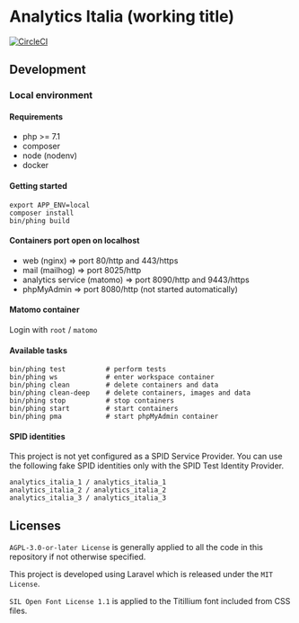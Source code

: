 # Analytics Italia (working title)

[![CircleCI](https://img.shields.io/circleci/project/github/teamdigitale/piwik-onboarding.svg?colorB=0066cc)](https://circleci.com/gh/teamdigitale/piwik-onboarding)

## Development

### Local environment

#### Requirements
- php >= 7.1
- composer
- node (nodenv)
- docker

#### Getting started
```
export APP_ENV=local
composer install
bin/phing build
```

#### Containers port open on localhost
- web (nginx) => port 80/http and 443/https
- mail (mailhog) => port 8025/http
- analytics service (matomo) => port 8090/http and 9443/https
- phpMyAdmin => port 8080/http (not started automatically)

#### Matomo container
Login with `root` / `matomo`


#### Available tasks
```
bin/phing test          # perform tests
bin/phing ws            # enter workspace container
bin/phing clean         # delete containers and data
bin/phing clean-deep    # delete containers, images and data
bin/phing stop          # stop containers
bin/phing start         # start containers
bin/phing pma           # start phpMyAdmin container
```

#### SPID identities
This project is not yet configured as a SPID Service Provider.
You can use the following fake SPID identities only with the SPID Test Identity Provider.
```
analytics_italia_1 / analytics_italia_1
analytics_italia_2 / analytics_italia_2
analytics_italia_3 / analytics_italia_3
```

## Licenses

`AGPL-3.0-or-later License` is generally applied to all the code in this repository if not otherwise specified.

This project is developed using Laravel which is released under the `MIT License`.

`SIL Open Font License 1.1` is applied to the Titillium font included from CSS files.
